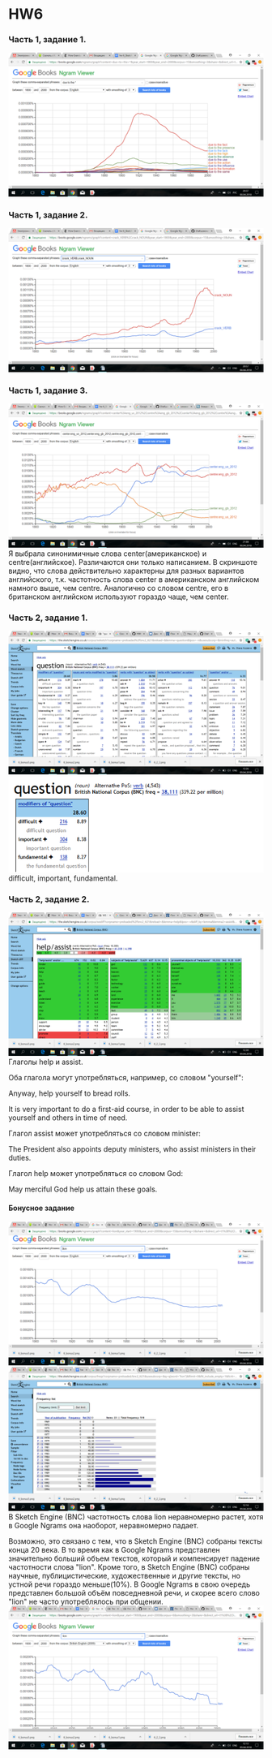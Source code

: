 # HW6

### Часть 1, задание 1.

![](https://github.com/DiaKuzeeva/HW6/blob/master/6_1.png)

### Часть 1, задание 2.

![](https://github.com/DiaKuzeeva/HW6/blob/master/6_2.png)
### Часть 1, задание 3.

![](https://github.com/DiaKuzeeva/HW6/blob/master/6_3.png)
Я выбрала синонимичные слова center(американское) и centre(английское). Различаются они только написанием. В скриншоте видно, что слова действительно характерны для разных вариантов английского, т.к. частотность слова center в американском английском намного выше, чем centre. Аналогично со словом centre, его в британском английском используют гораздо чаще, чем center. 
### Часть 2, задание 1.
![](https://github.com/DiaKuzeeva/HW6/blob/master/6_2_11.png)
![](https://github.com/DiaKuzeeva/HW6/blob/master/6_2_1.png)
difficult, important, fundamental. 

### Часть 2, задание 2.
![](https://github.com/DiaKuzeeva/HW6/blob/master/6_2_22.png)
Глаголы help и assist.

Оба глагола могут употребляться, например, со словом "yourself": 

Anyway, help yourself to bread rolls.

It is very important to do a first-aid course, in order to be able to assist yourself and others in time of need.

Глагол assist может употребляться со словом minister:

The President also appoints deputy ministers, who assist ministers in their duties.

Глагол help может употребляться со словом God:

May merciful God help us attain these goals.
#### Бонусное задание
![](https://github.com/DiaKuzeeva/HW6/blob/master/6_bonus1.png)
![](https://github.com/DiaKuzeeva/HW6/blob/master/6_bonus2.png)
В Sketch Engine (BNC) частотность слова lion неравномерно растет, хотя в Google Ngrams она наоборот, неравномерно падает. 

Возможно, это связано с тем, что в Sketch Engine (BNC) собраны тексты конца 20 века. В то время как в Google Ngrams представлен значительно больший объем текстов, который и компенсирует падение частотности слова "lion".
Кроме того, в Sketch Engine (BNC) собраны научные, публицистические, художественные и другие тексты, но устной речи гораздо меньше(10%).  В Google Ngrams в свою очередь представлен большой объём повседневной речи, и скорее всего слово "lion" не часто употреблялось при общении. 
![](https://github.com/DiaKuzeeva/HW6/blob/master/6_bonus3.png)

